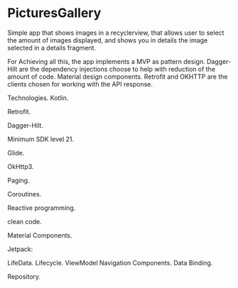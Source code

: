 # PicturesGallery

Simple app that shows images in a recyclerview, that allows user to select the amount of images displayed, and shows you in details the image selected in a details fragment.

For Achieving all this, the app implements a MVP as pattern design.
Dagger-Hilt are the dependency injections choose to help with reduction of the amount of code.
Material design components.
Retrofit and OKHTTP are the clients chosen for working with the API response.

Technologies.
Kotlin.

Retrofit.

Dagger-Hilt.

Minimum SDK level 21.

Glide.

OkHttp3.

Paging.

Coroutines.

Reactive programming.

clean code.

Material Components.

Jetpack:

LifeData.
Lifecycle.
ViewModel
Navigation Components.
Data Binding.

Repository.

